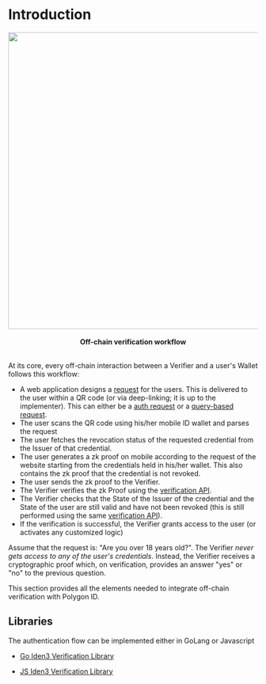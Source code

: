 # Introduction

<div align="center">
<img src= "../../../imgs/off-chain-flow.png" align="center" width="600"/>
<div align="center"><span style="font-size: 14px;">
<br>
<b> Off-chain verification workflow </b></div>
<br>
</div>

At its core, every off-chain interaction between a Verifier and a user's Wallet follows this workflow:

- A web application designs a [request](./request-api-guide.md) for the users. This is delivered to the user within a QR code (or via deep-linking; it is up to the implementer). This can either be a [auth request](./request-api-guide.md#basic-auth-request) or a [query-based request](./request-api-guide.md#query-based-request).
- The user scans the QR code using his/her mobile ID wallet and parses the request
- The user fetches the revocation status of the requested credential from the Issuer of that credential.
- The user generates a zk proof on mobile according to the request of the website starting from the credentials held in his/her wallet. This also contains the zk proof that the credential is not revoked.
- The user sends the zk proof to the Verifier.
- The Verifier verifies the zk Proof using the [verification API](./verification-api-guide.md).
- The Verifier checks that the State of the Issuer of the credential and the State of the user are still valid and have not been revoked (this is still performed using the same [verification API](./verification-api-guide.md)).
- If the verification is successful, the Verifier grants access to the user (or activates any customized logic)

Assume that the request is: "Are you over 18 years old?". The Verifier *never gets access to any of the user's credentials*. Instead, the Verifier receives a cryptographic proof which, on verification, provides an answer "yes" or "no" to the previous question. 

This section provides all the elements needed to integrate off-chain verification with Polygon ID.

## Libraries

The authentication flow can be implemented either in GoLang or Javascript

- <a href="https://github.com/iden3/go-iden3-auth" target="_blank">Go Iden3 Verification Library</a>

- <a href="https://github.com/iden3/js-iden3-auth" target="_blank">JS Iden3 Verification Library</a>


